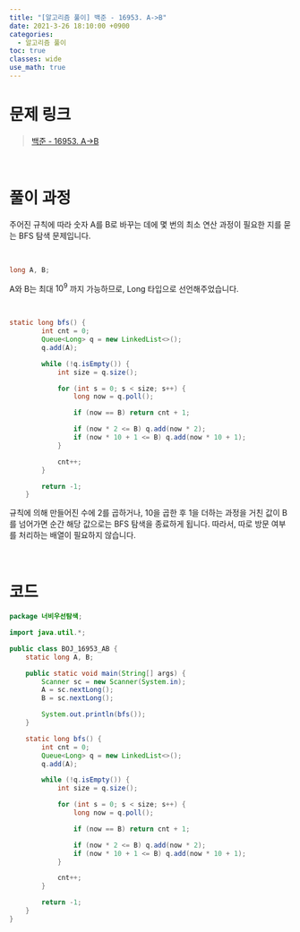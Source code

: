 ```yaml
---
title: "[알고리즘 풀이] 백준 - 16953. A->B"
date: 2021-3-26 18:10:00 +0900
categories:
  - 알고리즘 풀이
toc: true
classes: wide
use_math: true
---
```


# 문제 링크

> [백준 - 16953. A->B](https://www.acmicpc.net/problem/16953)

<br>

# 풀이 과정

주어진 규칙에 따라 숫자 A를 B로 바꾸는 데에 몇 번의 최소 연산 과정이 필요한 지를 묻는 BFS 탐색 문제입니다.

<br>

```java
long A, B;
```

A와 B는 최대 $10^9$ 까지 가능하므로, Long 타입으로 선언해주었습니다.

<br>

```java
static long bfs() {
        int cnt = 0;
        Queue<Long> q = new LinkedList<>();
        q.add(A);

        while (!q.isEmpty()) {
            int size = q.size();

            for (int s = 0; s < size; s++) {
                long now = q.poll();

                if (now == B) return cnt + 1;

                if (now * 2 <= B) q.add(now * 2);
                if (now * 10 + 1 <= B) q.add(now * 10 + 1);
            }

            cnt++;
        }

        return -1;
    }
```

규칙에 의해 만들어진 수에 2를 곱하거나, 10을 곱한 후 1을 더하는 과정을 거친 값이 B를 넘어가면 순간 해당 값으로는 BFS 탐색을 종료하게 됩니다. 따라서, 따로 방문 여부를 처리하는 배열이 필요하지 않습니다.

<br>

# 코드

```java
package 너비우선탐색;

import java.util.*;

public class BOJ_16953_AB {
    static long A, B;

    public static void main(String[] args) {
        Scanner sc = new Scanner(System.in);
        A = sc.nextLong();
        B = sc.nextLong();

        System.out.println(bfs());
    }

    static long bfs() {
        int cnt = 0;
        Queue<Long> q = new LinkedList<>();
        q.add(A);

        while (!q.isEmpty()) {
            int size = q.size();

            for (int s = 0; s < size; s++) {
                long now = q.poll();

                if (now == B) return cnt + 1;

                if (now * 2 <= B) q.add(now * 2);
                if (now * 10 + 1 <= B) q.add(now * 10 + 1);
            }

            cnt++;
        }

        return -1;
    }
}
```